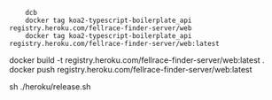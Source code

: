         dcb
        docker tag koa2-typescript-boilerplate_api registry.heroku.com/fellrace-finder-server/web
        docker tag koa2-typescript-boilerplate_api registry.heroku.com/fellrace-finder-server/web:latest
        

docker build -t registry.heroku.com/fellrace-finder-server/web:latest .
docker push registry.heroku.com/fellrace-finder-server/web:latest




sh ./heroku/release.sh

